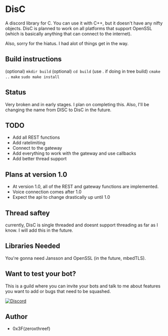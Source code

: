 # DisC
A discord library for C. You can use it with C++, but it doesn't have any nifty objects. DisC is planned to work on all platforms that support OpenSSL (which is basically anything that can connect to the internet).

Also, sorry for the hiatus. I had alot of things get in the way.

## Build instructions
(optional) `mkdir build`
(optional) `cd build`
(use . if doing in tree build) `cmake ..`
`make`
`sudo make install`

## Status
Very broken and in early stages. I plan on completing this.
Also, I'll be changing the name from DISC to DisC in the future.

## TODO
* Add all REST functions
* Add ratelimiting
* Connect to the gateway
* Add everything to work with the gateway and use callbacks
* Add better thread support

## Plans at version 1.0
* At version 1.0, all of the REST and gateway functions are implemented.
* Voice connection comes after 1.0
* Expect the api to change drastically up until 1.0

## Thread saftey
currently, DisC is single threaded and doesnt support threading as far as I know. I will add this in the future.

## Libraries Needed
You're gonna need Jansson and OpenSSL (in the future, mbedTLS).

## Want to test your bot?
This is a guild where you can invite your bots and talk to me about features you want to add or bugs that need to be squashed.

[![Discord ](https://discordapp.com/api/guilds/263823960116953088/embed.png?style=banner1)](https://discord.gg/nSa7n8v)

## Author
* 0x3F(zeroxthreef)

